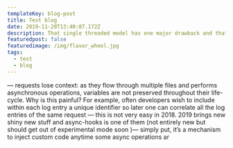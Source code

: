 ```yaml
---
templateKey: blog-post
title: Test blog
date: 2019-11-20T13:40:07.172Z
description: That single threaded model has one major drawback and that!!!!
featuredpost: false
featuredimage: /img/flavor_wheel.jpg
tags:
  - test
  - blog
---
```

 — requests lose context: as they flow through multiple files and performs asynchronous operations, variables are not preserved throughout their life-cycle. Why is this painful? For example, often developers wish to include within each log entry a unique identifier so later one can correlate all the log entries of the same request — this is not very easy in 2018. 2019 brings new shiny new stuff and async-hooks is one of them (not entirely new but should get out of experimental mode soon )— simply put, it’s a mechanism to inject custom code anytime some async operations ar
